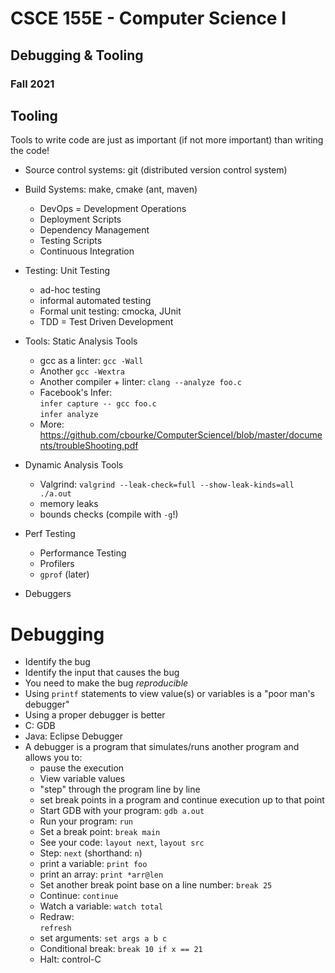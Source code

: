 
# CSCE 155E - Computer Science I
## Debugging & Tooling
### Fall 2021

## Tooling

Tools to write code are just as important (if not more important) than writing the code!

* Source control systems: git (distributed version control system)
* Build Systems: make, cmake (ant, maven)
  * DevOps = Development Operations
  * Deployment Scripts
  * Dependency Management
  * Testing Scripts
  * Continuous Integration
* Testing: Unit Testing
  * ad-hoc testing
  * informal automated testing
  * Formal unit testing: cmocka, JUnit
  * TDD = Test Driven Development
* Tools: Static Analysis Tools
  * gcc as a linter: `gcc -Wall`
  * Another `gcc -Wextra`
  * Another compiler + linter: `clang --analyze foo.c`
  * Facebook's Infer:  
  `infer capture -- gcc foo.c`  
  `infer analyze`
  * More: https://github.com/cbourke/ComputerScienceI/blob/master/documents/troubleShooting.pdf
* Dynamic Analysis Tools
  * Valgrind:  `valgrind --leak-check=full --show-leak-kinds=all ./a.out`
  * memory leaks
  * bounds checks (compile with `-g`!)
* Perf Testing
  * Performance Testing
  * Profilers
  * `gprof` (later)

* Debuggers  

# Debugging

* Identify the bug
* Identify the input that causes the bug
* You need to make the bug *reproducible*
* Using `printf` statements to view value(s) or variables is a "poor man's debugger"
* Using a proper debugger is better
* C: GDB
* Java: Eclipse Debugger
* A debugger is a program that simulates/runs another program and allows you to:
    * pause the execution
    * View variable values
    * "step" through the program line by line
    * set break points in a program and continue execution up to that point
    * Start GDB with your program:
    `gdb a.out`
    * Run your program:
    `run`
    * Set a break point:
    `break main`
    * See your code:
    `layout next`, `layout src`
    * Step:
    `next` (shorthand: `n`)
    * print a variable:
    `print foo`
    * print an array:
    `print *arr@len`
    * Set another break point base on a line number:
    `break 25`
    * Continue:
    `continue`
    * Watch a variable:
    `watch total`
    * Redraw:   
    `refresh`
    * set arguments:
    `set args a b c`
    * Conditional break:
    `break 10 if x == 21`
    * Halt: control-C
